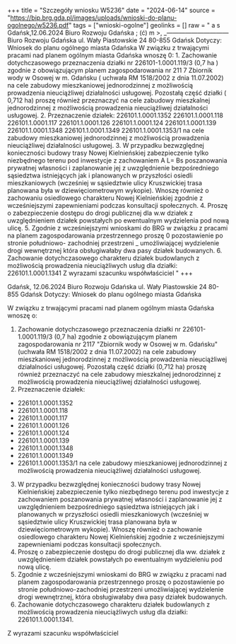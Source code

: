 +++
title = "Szczegóły wniosku W5236"
date = "2024-06-14"
source = "https://bip.brg.gda.pl/images/uploads/wnioski-do-planu-ogolnego/w5236.pdf"
tags = ["wnioski-ogolne"]
geolinks = []
raw = " a s Gdańsk,12.06.2024  Biuro Rozwoju Gdańska   ; (ć)  m >, _—————————— Biuro Rozwoju Gdańska ul. Wały Piastowskie 24 80-855 Gdańsk Dotyczy: Wniosek do planu ogólnego miasta Gdańska W związku z trwającymi pracami nad planem ogólnym miasta Gdańska wnoszę 0: 1. Zachowanie dotychczasowego przeznaczenia działki nr 226101-1.0001.119/3 (0,7 ha ) zgodnie z obowiązującym planem zagospodarowania nr 211 7 Zbiornik wody w Osowej w m. Gdańsku ( uchwała RM 1518/2002 z dnia 11.07.2002) na cele zabudowy mieszkaniowej jednorodzinnej z możliwością prowadzenia nieuciążliwej działalności usługowej. Pozostałą część działki ( 0,712 ha) proszę również przeznaczyć na cele zabudowy mieszkalnej jednorodzinnej z możliwością prowadzenia nieuciążliwej działalności usługowej. 2. Przeznaczenie działek: 226101.1.0001.1352 226101.1.0001.118 226101.1.0001.117 226101.1.0001.126 226101.1.0001.124 226101.1.0001.139 226101.1.0001.1348 226101.1.0001.1349 226101.1.0001.1353/1 na cele zabudowy mieszkaniowej jednorodzinnej z możliwością prowadzenia nieuciążliwej działalności usługowej. 3. W przypadku bezwzględnej konieczności budowy trasy Nowej Kielnieńskiej zabezpieczenie tylko niezbędnego terenu pod inwestycje z zachowaniem A L= Bs poszanowania prywatnej własności i zaplanowanie jej z uwzględnienie bezpośredniego sąsiedztwa istniejących jak i planowanych w przyszłości osiedli mieszkaniowych (wcześniej w sąsiedztwie ulicy Kruszwickiej trasa planowana była w dziewięciometrowym wykopie). Wnoszę również o zachowaniu osiedlowego charakteru Nowej Kielnieńskiej zgodnie z wcześniejszymi zapewnieniami podczas konsultacji społecznych. 4. Proszę o zabezpieczenie dostępu do drogi publicznej dla w.w działek z uwzględnieniem działek powstałych po ewentualnym wydzielenia pod nową ulicę. 5. Zgodnie z wcześniejszymi wnioskami do BRG w związku z pracami na planem zagospodarowania przestrzennego proszę 0 pozostawienie po stronie południowo- zachodniej przestrzeni _ umożliwiającej wydzielenie drogi wewnętrznej która obsługiwałaby dwa pasy działek budowanych. 6. Zachowanie dotychczasowego charakteru działek budowlanych z możliwością prowadzenia nieuciążliwych usług dla działki: 226101.1.0001.1341 Z wyrazami szacunku współwłaściciel "
+++

Gdańsk, 12.06.2024
Biuro Rozwoju Gdańska 
ul. Wały Piastowskie 24
80-855 Gdańsk
Dotyczy: Wniosek do planu ogólnego miasta Gdańska

W związku z trwającymi pracami nad planem ogólnym miasta Gdańska wnoszę o:
1. Zachowanie dotychczasowego przeznaczenia działki nr 226101-1.0001.119/3 (0,7 ha) zgodnie z obowiązującym planem zagospodarowania nr 2117 "Zbiornik wody w Osowej w m. Gdańsku" (uchwała RM 1518/2002 z dnia 11.07.2002) na cele zabudowy mieszkaniowej jednorodzinnej z możliwością prowadzenia nieuciążliwej działalności usługowej.
Pozostałą część działki (0,712 ha) proszę również przeznaczyć na cele zabudowy mieszkalnej jednorodzinnej z możliwością prowadzenia nieuciążliwej działalności usługowej.
2. Przeznaczenie działek:
- 226101.1.0001.1352
- 226101.1.0001.118
- 226101.1.0001.117
- 226101.1.0001.126
- 226101.1.0001.124
- 226101.1.0001.139
- 226101.1.0001.1348
- 226101.1.0001.1349
- 226101.1.0001.1353/1
na cele zabudowy mieszkaniowej jednorodzinnej z możliwością prowadzenia nieuciążliwej działalności usługowej.
3. W przypadku bezwzględnej konieczności budowy trasy Nowej Kielnieńskiej zabezpieczenie tylko niezbędnego terenu pod inwestycje z zachowaniem poszanowania prywatnej własności i zaplanowanie jej z uwzględnieniem bezpośredniego sąsiedztwa istniejących jak i planowanych w przyszłości osiedli mieszkaniowych (wcześniej w sąsiedztwie ulicy Kruszwickiej trasa planowana była w dziewięciometrowym wykopie).
Wnoszę również o zachowanie osiedlowego charakteru Nowej Kielnieńskiej zgodnie z wcześniejszymi zapewnieniami podczas konsultacji społecznych.
4. Proszę o zabezpieczenie dostępu do drogi publicznej dla ww. działek z uwzględnieniem działek powstałych po ewentualnym wydzieleniu pod nową ulicę.
5. Zgodnie z wcześniejszymi wnioskami do BRG w związku z pracami nad planem zagospodarowania przestrzennego proszę o pozostawienie po stronie południowo-zachodniej przestrzeni umożliwiającej wydzielenie drogi wewnętrznej, która obsługiwałaby dwa pasy działek budowanych.
6. Zachowanie dotychczasowego charakteru działek budowlanych z możliwością prowadzenia nieuciążliwych usług dla działki: 226101.1.0001.1341.

Z wyrazami szacunku
współwłaściciel


